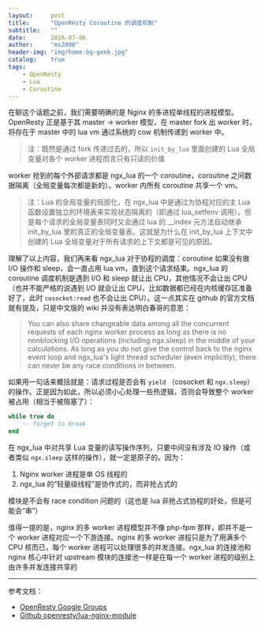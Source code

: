 ```yaml
---
layout:     post
title:      "OpenResty Coroutine 的调度机制"
subtitle:   ""
date:       2016-07-06
author:     "ms2008"
header-img: "img/home-bg-geek.jpg"
catalog:    true
tags:
    - OpenResty
    - Lua
    - Coroutine
---
```


在聊这个话题之前，我们需要明确的是 Nginx 的多进程单线程的进程模型。OpenResty 正是基于其 master → worker 模型，在 master fork 出 worker 时，将存在于 master 中的 lua vm 通过系统的 cow 机制传递到 worker 中。

> 注：既然是通过 fork 传递过去的，所以 `init_by_lua` 里面创建的 Lua 全局变量对各个 worker 进程而言只有只读的价值

worker 抢到的每个外部请求都是 ngx_lua 的一个 coroutine，coroutine 之间数据隔离（全局变量每次都是新的）。worker 内所有 coroutine 共享一个 vm。

> 注：Lua 的全局变量的局部化，在 ngx_lua 中是通过为协程对应的主 Lua 函数设置独立的环境表来实现状态隔离的（即通过 lua_setfenv 调用）。但是每个请求的全局变量表同时又会通过 lua 的 __index 元方法自动继承 init_by_lua 里的真正的全局变量表。这就是为什么在 init_by_lua 上下文中创建的 Lua 全局变量对于所有请求的上下文都是可见的原因。

理解了以上内容，我们再来看 ngx_lua 对于协程的调度：coroutine 如果没有做I/O 操作和 sleep，会一直占用 lua vm，直到这个请求结束。ngx_lua 的 coroutine 调度机制是遇到 I/O 和 sleep 就让出 CPU，其他情况不会让出 CPU （也并不能严格的说遇到 I/O 就会让出 CPU，比如数据都已经在内核缓存区准备好了，此时 `cosocket:read` 也不会让出 CPU）。这一点其实在 github 的官方文档就有提及，只是中文版的 wiki 并没有表达明白春哥的意思：

> You can also share changeable data among all the concurrent requests of each nginx worker process as long as there is no nonblocking I/O operations (including ngx.sleep) in the middle of your calculations. As long as you do not give the control back to the nginx event loop and ngx_lua's light thread scheduler (even implicitly), there can never be any race conditions in between.

如果用一句话来概括就是：请求过程是否会有 `yield` （cosocket 和 `ngx.sleep`）的操作。正是因为如此，所以必须小心处理一些热逻辑，否则会导致整个 worker 被占用（相当于被阻塞了）：

```lua
while true do
    -- forget to break
end
```

在 ngx_lua 中对共享 Lua 变量的读写操作序列，只要中间没有涉及 IO 操作（或者类似 `ngx.sleep` 这样的操作），就一定是原子的。因为：

1. Nginx worker 进程是单 OS 线程的
2. ngx_lua 的“轻量级线程”是协作式的，而非抢占式的

模块是不会有 race condition 问题的（这也是 lua 非抢占式协程的好处，但是可能会“串”）

值得一提的是，nginx 的多 worker 进程模型并不像 php-fpm 那样，即并不是一个 worker 进程对应一个下游连接。nginx 的多 worker 进程只是为了用满多个 CPU 核而已，每个 worker 进程可以处理很多的并发连接。ngx_lua 的连接池和 nginx 核心中针对 upstream 模块的连接池一样是在每一个 worker 进程的级别上由许多并发连接共享的

---

参考文档：

- [OpenResty Google Groups](https://groups.google.com/forum/#!forum/openresty)
- [Github openresty/lua-nginx-module](https://github.com/openresty/lua-nginx-module)
